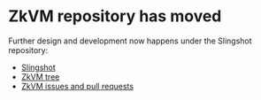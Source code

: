 # ZkVM repository has moved

Further design and development now happens under the Slingshot repository:

* [Slingshot](https://github.com/interstellar/slingshot)
* [ZkVM tree](https://github.com/interstellar/slingshot/tree/main/zkvm)
* [ZkVM issues and pull requests](https://github.com/interstellar/slingshot/labels/zkvm)
